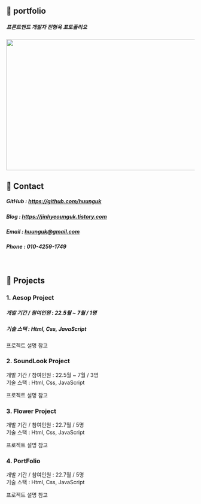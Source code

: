 ## 📌 portfolio

##### 프론트앤드 개발자 진형욱 포토폴리오
<img src="https://user-images.githubusercontent.com/100752008/177001479-896920c6-8534-4b59-aa04-0f54f29ae473.jpg" width="600" height="350">

<br>

## 📌 Contact
##### GitHub : <https://github.com/huunguk> <br>
##### Blog : <https://jinhyeounguk.tistory.com> <br>
##### Email : huunguk@gmail.com <br>
##### Phone : 010-4259-1749<br>

<br>

## 📌 Projects 
### 1. Aesop Project
##### 개발 기간 / 참여인원 : 22.5월 ~ 7월 / 1명<br>
##### 기술 스택 : Html, Css, JavaScript
  
  프로젝트 설명 참고
  <br>

### 2. SoundLook Project
  개발 기간 / 참여인원 : 22.5월 ~ 7월 / 3명<br>
  기술 스택 : Html, Css, JavaScript
  
  프로젝트 설명 참고
  <br>

### 3. Flower Project 
  개발 기간 / 참여인원 : 22.7월 / 5명<br>
  기술 스택 : Html, Css, JavaScript
  
  프로젝트 설명 참고<br>
  
### 4. PortFolio 
  개발 기간 / 참여인원 : 22.7월 / 5명<br>
  기술 스택 : Html, Css, JavaScript
  
  프로젝트 설명 참고<br>
